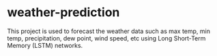 # weather-prediction
This project is used to forecast the weather data such as max temp, min temp,
precipitation, dew point, wind speed, etc using Long Short‐Term Memory (LSTM)
networks.
